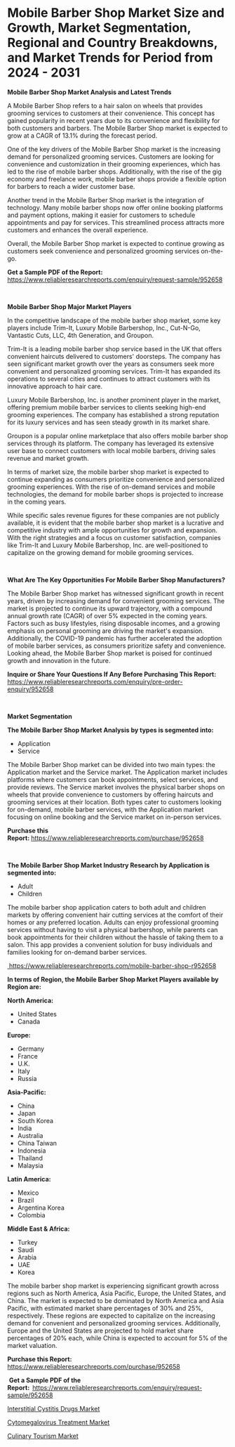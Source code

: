 <p><h1>Mobile Barber Shop Market Size and Growth, Market Segmentation, Regional and Country Breakdowns, and Market Trends for Period from 2024 -  2031</h1></p><p><strong>Mobile Barber Shop Market Analysis and Latest Trends</strong></p>
<p><p>A Mobile Barber Shop refers to a hair salon on wheels that provides grooming services to customers at their convenience. This concept has gained popularity in recent years due to its convenience and flexibility for both customers and barbers. The Mobile Barber Shop market is expected to grow at a CAGR of 13.1% during the forecast period.</p><p>One of the key drivers of the Mobile Barber Shop market is the increasing demand for personalized grooming services. Customers are looking for convenience and customization in their grooming experiences, which has led to the rise of mobile barber shops. Additionally, with the rise of the gig economy and freelance work, mobile barber shops provide a flexible option for barbers to reach a wider customer base.</p><p>Another trend in the Mobile Barber Shop market is the integration of technology. Many mobile barber shops now offer online booking platforms and payment options, making it easier for customers to schedule appointments and pay for services. This streamlined process attracts more customers and enhances the overall experience.</p><p>Overall, the Mobile Barber Shop market is expected to continue growing as customers seek convenience and personalized grooming services on-the-go.</p></p>
<p><strong>Get a Sample PDF of the Report:&nbsp;</strong> <a href="https://www.reliableresearchreports.com/enquiry/request-sample/952658">https://www.reliableresearchreports.com/enquiry/request-sample/952658</a></p>
<p>&nbsp;</p>
<p><strong>Mobile Barber Shop Major Market Players</strong></p>
<p><p>In the competitive landscape of the mobile barber shop market, some key players include Trim-It, Luxury Mobile Barbershop, Inc., Cut-N-Go, Vantastic Cuts, LLC, 4th Generation, and Groupon.</p><p>Trim-It is a leading mobile barber shop service based in the UK that offers convenient haircuts delivered to customers' doorsteps. The company has seen significant market growth over the years as consumers seek more convenient and personalized grooming services. Trim-It has expanded its operations to several cities and continues to attract customers with its innovative approach to hair care.</p><p>Luxury Mobile Barbershop, Inc. is another prominent player in the market, offering premium mobile barber services to clients seeking high-end grooming experiences. The company has established a strong reputation for its luxury services and has seen steady growth in its market share.</p><p>Groupon is a popular online marketplace that also offers mobile barber shop services through its platform. The company has leveraged its extensive user base to connect customers with local mobile barbers, driving sales revenue and market growth.</p><p>In terms of market size, the mobile barber shop market is expected to continue expanding as consumers prioritize convenience and personalized grooming experiences. With the rise of on-demand services and mobile technologies, the demand for mobile barber shops is projected to increase in the coming years.</p><p>While specific sales revenue figures for these companies are not publicly available, it is evident that the mobile barber shop market is a lucrative and competitive industry with ample opportunities for growth and expansion. With the right strategies and a focus on customer satisfaction, companies like Trim-It and Luxury Mobile Barbershop, Inc. are well-positioned to capitalize on the growing demand for mobile grooming services.</p></p>
<p>&nbsp;</p>
<p><strong>What Are The Key Opportunities For Mobile Barber Shop Manufacturers?</strong></p>
<p><p>The Mobile Barber Shop market has witnessed significant growth in recent years, driven by increasing demand for convenient grooming services. The market is projected to continue its upward trajectory, with a compound annual growth rate (CAGR) of over 5% expected in the coming years. Factors such as busy lifestyles, rising disposable incomes, and a growing emphasis on personal grooming are driving the market's expansion. Additionally, the COVID-19 pandemic has further accelerated the adoption of mobile barber services, as consumers prioritize safety and convenience. Looking ahead, the Mobile Barber Shop market is poised for continued growth and innovation in the future.</p></p>
<p><strong>Inquire or Share Your Questions If Any Before Purchasing This Report:</strong> <a href="https://www.reliableresearchreports.com/enquiry/pre-order-enquiry/952658">https://www.reliableresearchreports.com/enquiry/pre-order-enquiry/952658</a></p>
<p>&nbsp;</p>
<p><strong>Market Segmentation</strong></p>
<p><strong>The Mobile Barber Shop Market Analysis by types is segmented into:</strong></p>
<p><ul><li>Application</li><li>Service</li></ul></p>
<p><p>The Mobile Barber Shop market can be divided into two main types: the Application market and the Service market. The Application market includes platforms where customers can book appointments, select services, and provide reviews. The Service market involves the physical barber shops on wheels that provide convenience to customers by offering haircuts and grooming services at their location. Both types cater to customers looking for on-demand, mobile barber services, with the Application market focusing on online booking and the Service market on in-person services.</p></p>
<p><strong>Purchase this Report:&nbsp;</strong><a href="https://www.reliableresearchreports.com/purchase/952658">https://www.reliableresearchreports.com/purchase/952658</a></p>
<p>&nbsp;</p>
<p><strong>The Mobile Barber Shop Market Industry Research by Application is segmented into:</strong></p>
<p><ul><li>Adult</li><li>Children</li></ul></p>
<p><p>The mobile barber shop application caters to both adult and children markets by offering convenient hair cutting services at the comfort of their homes or any preferred location. Adults can enjoy professional grooming services without having to visit a physical barbershop, while parents can book appointments for their children without the hassle of taking them to a salon. This app provides a convenient solution for busy individuals and families looking for on-demand barber services.</p></p>
<p><a href="https://www.reliableresearchreports.com/mobile-barber-shop-r952658">&nbsp;https://www.reliableresearchreports.com/mobile-barber-shop-r952658</a></p>
<p><strong>In terms of Region, the Mobile Barber Shop Market Players available by Region are:</strong></p>
<p>
    <p> <strong> North America: </strong>
        <ul>
            <li>United States</li>
            <li>Canada</li>
        </ul>
        </p> 
    <p> <strong> Europe: </strong>
        <ul>
            <li>Germany</li>
            <li>France</li>
            <li>U.K.</li>
            <li>Italy</li>
            <li>Russia</li>
        </ul>
        </p> 
    <p> <strong> Asia-Pacific: </strong>
        <ul>
            <li>China</li>
            <li>Japan</li>
            <li>South Korea</li>
            <li>India</li>
            <li>Australia</li>
            <li>China Taiwan</li>
            <li>Indonesia</li>
            <li>Thailand</li>
            <li>Malaysia</li>
        </ul>
        </p> 
    <p> <strong> Latin America: </strong>
        <ul>
            <li>Mexico</li>
            <li>Brazil</li>
            <li>Argentina Korea</li>
            <li>Colombia</li>
        </ul>
        </p> 
    <p> <strong> Middle East & Africa: </strong>
        <ul>
            <li>Turkey</li>
            <li>Saudi</li>
            <li>Arabia</li>
            <li>UAE</li>
            <li>Korea</li>
        </ul>
    </p>
    </p>
<p><p>The mobile barber shop market is experiencing significant growth across regions such as North America, Asia Pacific, Europe, the United States, and China. The market is expected to be dominated by North America and Asia Pacific, with estimated market share percentages of 30% and 25%, respectively. These regions are expected to capitalize on the increasing demand for convenient and personalized grooming services. Additionally, Europe and the United States are projected to hold market share percentages of 20% each, while China is expected to account for 5% of the market valuation.</p></p>
<p><strong>Purchase this Report: </strong><a href="https://www.reliableresearchreports.com/purchase/952658">https://www.reliableresearchreports.com/purchase/952658</a></p>
<p>&nbsp;<strong>Get a Sample PDF of the Report:&nbsp;&nbsp;</strong><a href="https://www.reliableresearchreports.com/enquiry/request-sample/952658">https://www.reliableresearchreports.com/enquiry/request-sample/952658</a></p>
<p><strong></strong></p>
<p><p><a href="https://www.linkedin.com/pulse/interstitial-cystitis-drugs-market-insight-trends-growth-forecasted-ibfuf">Interstitial Cystitis Drugs Market</a></p><p><a href="https://www.linkedin.com/pulse/cytomegalovirus-treatment-market-exploring-share-trends-73mgf">Cytomegalovirus Treatment Market</a></p><p><a href="https://www.linkedin.com/pulse/analyzing-culinary-tourism-market-global-industry-perspective-kghhf">Culinary Tourism Market</a></p></p>